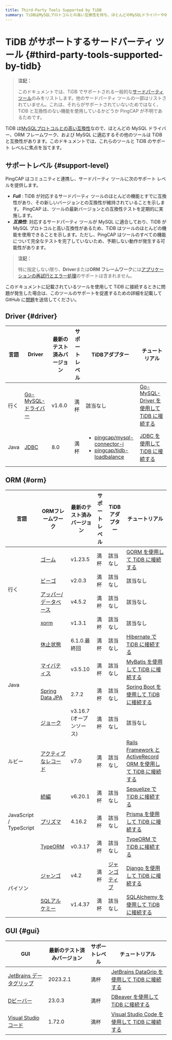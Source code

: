 ```yaml
---
title: Third-Party Tools Supported by TiDB
summary: TiDBはMySQLプロトコルとの高い互換性を持ち、ほとんどのMySQLドライバーやORMフレームワーク、その他のツールと互換性があります。PingCAPはサードパーティツールに対してFullまたは互換性のサポートレベルを提供し、ドライバやORMフレームワーク、GUIツールなどが満杯のサポートを受けています。ただし、特定の機能については完全なテストが行われていない場合があります。
---
```


# TiDB がサポートするサードパーティ ツール {#third-party-tools-supported-by-tidb}

> **注記：**
>
> このドキュメントでは、TiDB でサポートされる一般的な[サードパーティツール](https://en.wikipedia.org/wiki/Third-party_source)のみをリストします。他のサードパーティ ツールの一部はリストされていません。これは、それらがサポートされていないためではなく、TiDB と互換性のない機能を使用しているかどうか PingCAP が不明であるためです。

TiDB は[MySQLプロトコルとの高い互換性](/mysql-compatibility.md)なので、ほとんどの MySQL ドライバー、ORM フレームワーク、および MySQL に適応するその他のツールは TiDB と互換性があります。このドキュメントでは、これらのツールと TiDB のサポート レベルに焦点を当てます。

## サポートレベル {#support-level}

PingCAP はコミュニティと連携し、サードパーティ ツールに次のサポート レベルを提供します。

-   ***Full*** : TiDB が対応するサードパーティ ツールのほとんどの機能とすでに互換性があり、その新しいバージョンとの互換性が維持されていることを示します。 PingCAP は、ツールの最新バージョンとの互換性テストを定期的に実施します。
-   ***互換性***: 対応するサードパーティ ツールが MySQL に適合しており、TiDB が MySQL プロトコルと高い互換性があるため、TiDB はツールのほとんどの機能を使用できることを示します。ただし、PingCAP はツールのすべての機能について完全なテストを完了していないため、予期しない動作が発生する可能性があります。

> **注記：**
>
> 特に指定しない限り、**Driver**または**ORM フレームワーク**には[アプリケーションの再試行とエラー処理](/develop/dev-guide-transaction-troubleshoot.md#application-retry-and-error-handling)のサポートは含まれません。

このドキュメントに記載されているツールを使用して TiDB に接続するときに問題が発生した場合は、このツールのサポートを促進するための詳細を記載して GitHub に[問題](https://github.com/pingcap/tidb/issues/new?assignees=&#x26;labels=type%2Fquestion&#x26;template=general-question.md)を送信してください。

## Driver {#driver}

<table><thead><tr><th>言語</th><th>Driver</th><th>最新のテスト済みバージョン</th><th>サポートレベル</th><th>TiDBアダプター</th><th>チュートリアル</th></tr></thead><tbody><tr><td>行く</td><td><a href="https://github.com/go-sql-driver/mysql" target="_blank" referrerpolicy="no-referrer-when-downgrade">Go-MySQL-ドライバー</a></td><td>v1.6.0</td><td>満杯</td><td>該当なし</td><td><a href="https://docs.pingcap.com/tidb/v7.5/dev-guide-sample-application-golang-sql-driver">Go-MySQL-Driver を使用して TiDB に接続する</a></td></tr><tr><td>Java</td><td><a href="https://dev.mysql.com/downloads/connector/j/" target="_blank" referrerpolicy="no-referrer-when-downgrade">JDBC</a></td><td> 8.0</td><td>満杯</td><td><ul><li><a href="https://docs.pingcap.com/tidb/v7.5/dev-guide-choose-driver-or-orm#java-drivers" data-href="https://docs.pingcap.com/tidb/v7.5/dev-guide-choose-driver-or-orm#java-drivers">pingcap/mysql-connector-j</a></li><li> <a href="https://docs.pingcap.com/tidb/v7.5/dev-guide-choose-driver-or-orm#tidb-loadbalance" data-href="https://docs.pingcap.com/tidb/v7.5/dev-guide-choose-driver-or-orm#tidb-loadbalance">pingcap/tidb-loadbalance</a></li></ul></td><td> <a href="https://docs.pingcap.com/tidb/v7.5/dev-guide-sample-application-java-jdbc">JDBC を使用して TiDB に接続する</a></td></tr></tbody></table>

## ORM {#orm}

<table><thead><tr><th>言語</th><th>ORMフレームワーク</th><th>最新のテスト済みバージョン</th><th>サポートレベル</th><th>TiDBアダプター</th><th>チュートリアル</th></tr></thead><tbody><tr><td rowspan="4">行く</td><td><a href="https://github.com/go-gorm/gorm" target="_blank" referrerpolicy="no-referrer-when-downgrade">ゴーム</a></td><td>v1.23.5</td><td>満杯</td><td>該当なし</td><td><a href="https://docs.pingcap.com/tidb/v7.5/dev-guide-sample-application-golang-gorm">GORM を使用して TiDB に接続する</a></td></tr><tr><td><a href="https://github.com/beego/beego" target="_blank" referrerpolicy="no-referrer-when-downgrade">ビーゴ</a></td><td>v2.0.3</td><td>満杯</td><td>該当なし</td><td>該当なし</td></tr><tr><td> <a href="https://github.com/upper/db" target="_blank" referrerpolicy="no-referrer-when-downgrade">アッパー/データベース</a></td><td>v4.5.2</td><td>満杯</td><td>該当なし</td><td>該当なし</td></tr><tr><td><a href="https://gitea.com/xorm/xorm" target="_blank" referrerpolicy="no-referrer-when-downgrade">xorm</a></td><td> v1.3.1</td><td>満杯</td><td>該当なし</td><td>該当なし</td></tr><tr><td rowspan="4">Java</td><td><a href="https://hibernate.org/orm/" target="_blank" referrerpolicy="no-referrer-when-downgrade">休止状態</a></td><td>6.1.0.最終回</td><td>満杯</td><td>該当なし</td><td><a href="https://docs.pingcap.com/tidb/v7.5/dev-guide-sample-application-java-hibernate">Hibernate で TiDB に接続する</a></td></tr><tr><td><a href="https://mybatis.org/mybatis-3/" target="_blank" referrerpolicy="no-referrer-when-downgrade">マイバティス</a></td><td>v3.5.10</td><td>満杯</td><td>該当なし</td><td><a href="https://docs.pingcap.com/tidb/v7.5/dev-guide-sample-application-java-mybatis">MyBatis を使用して TiDB に接続する</a></td></tr><tr><td><a href="https://spring.io/projects/spring-data-jpa/" target="_blank" referrerpolicy="no-referrer-when-downgrade">Spring Data JPA</a></td><td> 2.7.2</td><td>満杯</td><td>該当なし</td><td><a href="https://docs.pingcap.com/tidb/v7.5/dev-guide-sample-application-java-spring-boot">Spring Boot を使用して TiDB に接続する</a></td></tr><tr><td> <a href="https://github.com/jOOQ/jOOQ" target="_blank" referrerpolicy="no-referrer-when-downgrade">ジョーク</a></td><td>v3.16.7 (オープンソース)</td><td>満杯</td><td>該当なし</td><td>該当なし</td></tr><tr><td>ルビー</td><td><a href="https://guides.rubyonrails.org/active_record_basics.html" target="_blank" referrerpolicy="no-referrer-when-downgrade">アクティブなレコード</a></td><td>v7.0</td><td>満杯</td><td>該当なし</td><td><a href="https://docs.pingcap.com/tidb/v7.5/dev-guide-sample-application-ruby-rails">Rails Framework と ActiveRecord ORM を使用して TiDB に接続する</a></td></tr><tr><td rowspan="3">JavaScript / TypeScript</td><td><a href="https://sequelize.org/" target="_blank" referrerpolicy="no-referrer-when-downgrade">続編</a></td><td>v6.20.1</td><td>満杯</td><td>該当なし</td><td><a href="https://docs.pingcap.com/tidb/v7.5/dev-guide-sample-application-nodejs-sequelize">Sequelize で TiDB に接続する</a></td></tr><tr><td><a href="https://www.prisma.io/" target="_blank" referrerpolicy="no-referrer-when-downgrade">プリズマ</a></td><td>4.16.2</td><td>満杯</td><td>該当なし</td><td><a href="https://docs.pingcap.com/tidb/v7.5/dev-guide-sample-application-nodejs-prisma">Prisma を使用して TiDB に接続する</a></td></tr><tr><td><a href="https://typeorm.io/" target="_blank" referrerpolicy="no-referrer-when-downgrade">TypeORM</a></td><td> v0.3.17</td><td>満杯</td><td>該当なし</td><td><a href="https://docs.pingcap.com/tidb/v7.5/dev-guide-sample-application-nodejs-typeorm">TypeORM で TiDB に接続する</a></td></tr><tr><td rowspan="2">パイソン</td><td><a href="https://pypi.org/project/Django/" target="_blank" referrerpolicy="no-referrer-when-downgrade">ジャンゴ</a></td><td>v4.2</td><td>満杯</td><td><a href="https://github.com/pingcap/django-tidb" target="_blank" referrerpolicy="no-referrer-when-downgrade">ジャンゴティブ</a></td><td><a href="https://docs.pingcap.com/tidb/v7.5/dev-guide-sample-application-python-django">Django を使用して TiDB に接続する</a></td></tr><tr><td><a href="https://www.sqlalchemy.org/" target="_blank" referrerpolicy="no-referrer-when-downgrade">SQLアルケミー</a></td><td>v1.4.37</td><td>満杯</td><td>該当なし</td><td><a href="https://docs.pingcap.com/tidb/v7.5/dev-guide-sample-application-python-sqlalchemy">SQLAlchemy を使用して TiDB に接続する</a></td></tr></tbody></table>

## GUI {#gui}

| GUI                                                      | 最新のテスト済みバージョン | サポートレベル | チュートリアル                                                                          |
| -------------------------------------------------------- | ------------- | ------- | -------------------------------------------------------------------------------- |
| [JetBrains データグリップ](https://www.jetbrains.com/datagrip/) | 2023.2.1      | 満杯      | [JetBrains DataGrip を使用して TiDB に接続する](/develop/dev-guide-gui-datagrip.md)        |
| [Dビーバー](https://dbeaver.io/)                             | 23.0.3        | 満杯      | [DBeaver を使用して TiDB に接続する](/develop/dev-guide-gui-dbeaver.md)                    |
| [Visual Studio コード](https://code.visualstudio.com/)      | 1.72.0        | 満杯      | [Visual Studio Code を使用して TiDB に接続する](/develop/dev-guide-gui-vscode-sqltools.md) |
